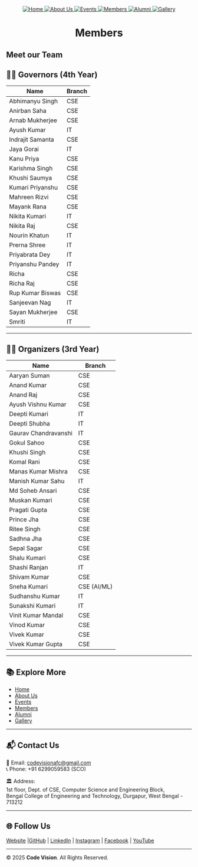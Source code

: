 <!-- | [Home](./README.md) | [About Us](AboutUs.md) | [Events](Events.md) | [Members](Members.md) | [Alumni](Alumni.md) | [Gallery](Gallery.md) | [Contact Us](ContactUs.md) |
|------------------------|------------------------|---------------------|-----------------------|---------------------|-----------------------|----------------------------| -->
<p align="center" width="100%">
  <a href="../README.md">
    <img src="https://img.shields.io/badge/Home-FF0000?style=for-the-badge" alt="Home"/>
  </a>
  <a href="../pages/ABOUT.md">
    <img src="https://img.shields.io/badge/About%20Us-FF0000?style=for-the-badge" alt="About Us"/>
  </a>
  <a href="../pages/EVENTS.md">
    <img src="https://img.shields.io/badge/Events-FF0000?style=for-the-badge" alt="Events"/>
  </a>
  <a href="../pages/MEMBERS.md">
    <img src="https://img.shields.io/badge/Members-FF0000?style=for-the-badge" alt="Members"/>
  </a>
  <a href="../pages/ALUMNI.md">
    <img src="https://img.shields.io/badge/Alumni-FF0000?style=for-the-badge" alt="Alumni"/>
  </a>
  <a href="../pages/GALLERY.md">
    <img src="https://img.shields.io/badge/Gallery-FF0000?style=for-the-badge" alt="Gallery"/>
  </a>
</p>

# <p align="center">Members </p> 
## Meet our Team  

## 👨‍🎓 Governors (4th Year)  

| Name              | Branch |
|-------------------|--------|
| Abhimanyu Singh   | CSE    |
| Anirban Saha      | CSE    |
| Arnab Mukherjee   | CSE    |
| Ayush Kumar       | IT     |
| Indrajit Samanta  | CSE    |
| Jaya Gorai        | IT     |
| Kanu Priya        | CSE    |
| Karishma Singh    | CSE    |
| Khushi Saumya     | CSE    |
| Kumari Priyanshu  | CSE    |
| Mahreen Rizvi    | CSE    |
| Mayank Rana      | CSE    |
| Nikita Kumari    | IT     |
| Nikita Raj       | CSE    |
| Nourin Khatun    | IT     |
| Prerna Shree     | IT     |
| Priyabrata Dey   | IT     |
| Priyanshu Pandey | IT     |
| Richa            | CSE    |
| Richa Raj        | CSE    |
| Rup Kumar Biswas | CSE    |
| Sanjeevan Nag    | IT     |
| Sayan Mukherjee  | CSE    |
| Smriti           | IT     |

---

## 👩‍🎓 Organizers (3rd Year) 

| Name               | Branch |
|--------------------|--------|
| Aaryan Suman       | CSE    |
| Anand Kumar        | CSE    |
| Anand Raj          | CSE    |
| Ayush Vishnu Kumar | CSE    |
| Deepti Kumari      | IT     |
| Deepti Shubha      | IT     |
| Gaurav Chandravanshi | IT   |
| Gokul Sahoo        | CSE    |
| Khushi Singh       | CSE    |
| Komal Rani         | CSE    |
| Manas Kumar Mishra | CSE    |
| Manish Kumar Sahu | IT          |
| Md Soheb Ansari   | CSE         |
| Muskan Kumari     | CSE         |
| Pragati Gupta     | CSE         |
| Prince Jha        | CSE         |
| Ritee Singh       | CSE         |
| Sadhna Jha        | CSE         |
| Sepal Sagar       | CSE         |
| Shalu Kumari      | CSE         |
| Shashi Ranjan     | IT          |
| Shivam Kumar      | CSE         |
| Sneha Kumari      | CSE (AI/ML) |
| Sudhanshu Kumar   | IT          |
| Sunakshi Kumari   | IT          |
| Vinit Kumar Mandal| CSE         |
| Vinod Kumar       | CSE         |
| Vivek Kumar       | CSE         |
| Vivek Kumar Gupta | CSE         |

---

<!-- ## 👩‍🎓 Coordinator (2nd Year)  

| Name                 | Branch      |
|----------------------|-------------|
| <Name>      | <Branch>        |
| <Name>      | <Branch>        |
| <Name>      | <Branch>        |
| <Name>      | <Branch>        |
| <Name>      | <Branch>        | -->


## 📚 Explore More
- [Home](../README.md)  
- [About Us](../pages/ABOUT.md)  
- [Events](../pages/EVENTS.md)  
- [Members](../pages/MEMBERS.md)  
- [Alumni](../pages/ALUMNI.md)  
- [Gallery](../pages/GALLERY.md)  

---

## 📬 Contact Us
📧 Email: [codevisionafc@gmail.com](mailto:codevisionafc@gmail.com)  
📞 Phone: +91 6299059583 (SCO)  

🏛️ Address:  
1st floor, Dept. of CSE, Computer Science and Engineering Block,  
Bengal College of Engineering and Technology, Durgapur, West Bengal - 713212  

---

## 🌐 Follow Us

[Website]( https://codevision-bcet.web.app/) |[GitHub](https://github.com/Code-Vision-BCET-organisation ) | [LinkedIn](https://www.linkedin.com/company/codevision-bcet) | [Instagram](https://www.instagram.com/codevisionbcet/) | [Facebook](https://www.facebook.com/cv.bcet/) | [YouTube](http://www.youtube.com/@codevisionbcet )  

---

© 2025 **Code Vision**. All Rights Reserved.  

